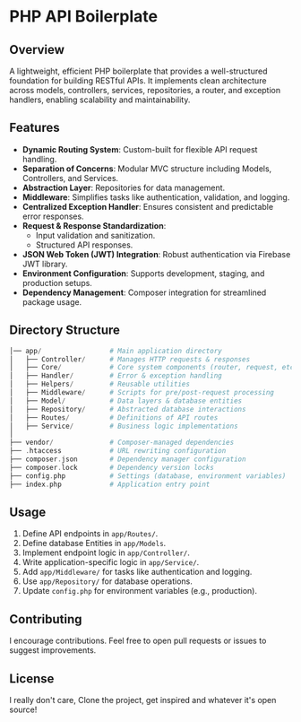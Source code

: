 # PHP API Boilerplate

## Overview
A lightweight, efficient PHP boilerplate that provides a well-structured foundation for building RESTful APIs. It implements clean architecture across models, controllers, services, repositories, a router, and exception handlers, enabling scalability and maintainability.

## Features
- **Dynamic Routing System**: Custom-built for flexible API request handling.
- **Separation of Concerns**: Modular MVC structure including Models, Controllers, and Services.
- **Abstraction Layer**: Repositories for data management.
- **Middleware**: Simplifies tasks like authentication, validation, and logging.
- **Centralized Exception Handler**: Ensures consistent and predictable error responses.
- **Request & Response Standardization**:
  - Input validation and sanitization.
  - Structured API responses.
- **JSON Web Token (JWT) Integration**: Robust authentication via Firebase JWT library.
- **Environment Configuration**: Supports development, staging, and production setups.
- **Dependency Management**: Composer integration for streamlined package usage.

## Directory Structure
```php
│── app/                 # Main application directory
│   ├── Controller/      # Manages HTTP requests & responses
│   ├── Core/            # Core system components (router, request, etc.)
│   ├── Handler/         # Error & exception handling
│   ├── Helpers/         # Reusable utilities
│   ├── Middleware/      # Scripts for pre/post-request processing
│   ├── Model/           # Data layers & database entities
│   ├── Repository/      # Abstracted database interactions
│   ├── Routes/          # Definitions of API routes
│   ├── Service/         # Business logic implementations
│
├── vendor/              # Composer-managed dependencies
├── .htaccess            # URL rewriting configuration
├── composer.json        # Dependency manager configuration
├── composer.lock        # Dependency version locks
├── config.php           # Settings (database, environment variables)
├── index.php            # Application entry point
```

## Usage
1. Define API endpoints in `app/Routes/`.
2. Define database Entities in `app/Models`.
3. Implement endpoint logic in `app/Controller/`.
4. Write application-specific logic in `app/Service/`.
5. Add `app/Middleware/` for tasks like authentication and logging.
6. Use `app/Repository/` for database operations.
7. Update `config.php` for environment variables (e.g., production).

## Contributing
I encourage contributions. Feel free to open pull requests or issues to suggest improvements.

## License
I really don't care, Clone the project, get inspired and whatever it's open source! 